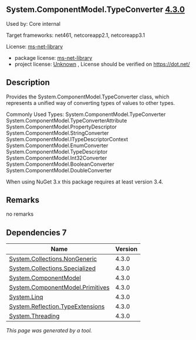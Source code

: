 System.ComponentModel.TypeConverter [4.3.0](https://www.nuget.org/packages/System.ComponentModel.TypeConverter/4.3.0)
--------------------

Used by: Core internal

Target frameworks: net461, netcoreapp2.1, netcoreapp3.1

License: [ms-net-library](../../../../licenses/ms-net-library) 

- package license: [ms-net-library](http://go.microsoft.com/fwlink/?LinkId=329770) 
- project license: [Unknown](https://dot.net/) , License should be verified on https://dot.net/

Description
-----------
Provides the System.ComponentModel.TypeConverter class, which represents a unified way of converting types of values to other types.

Commonly Used Types:
System.ComponentModel.TypeConverter
System.ComponentModel.TypeConverterAttribute
System.ComponentModel.PropertyDescriptor
System.ComponentModel.StringConverter
System.ComponentModel.ITypeDescriptorContext
System.ComponentModel.EnumConverter
System.ComponentModel.TypeDescriptor
System.ComponentModel.Int32Converter
System.ComponentModel.BooleanConverter
System.ComponentModel.DoubleConverter
 
When using NuGet 3.x this package requires at least version 3.4.

Remarks
-----------
no remarks


Dependencies 7
-----------

|Name|Version|
|----------|:----|
|[System.Collections.NonGeneric](../../../../packages/nuget.org/system.collections.nongeneric/4.3.0)|4.3.0|
|[System.Collections.Specialized](../../../../packages/nuget.org/system.collections.specialized/4.3.0)|4.3.0|
|[System.ComponentModel](../../../../packages/nuget.org/system.componentmodel/4.3.0)|4.3.0|
|[System.ComponentModel.Primitives](../../../../packages/nuget.org/system.componentmodel.primitives/4.3.0)|4.3.0|
|[System.Linq](../../../../packages/nuget.org/system.linq/4.3.0)|4.3.0|
|[System.Reflection.TypeExtensions](../../../../packages/nuget.org/system.reflection.typeextensions/4.3.0)|4.3.0|
|[System.Threading](../../../../packages/nuget.org/system.threading/4.3.0)|4.3.0|

*This page was generated by a tool.*